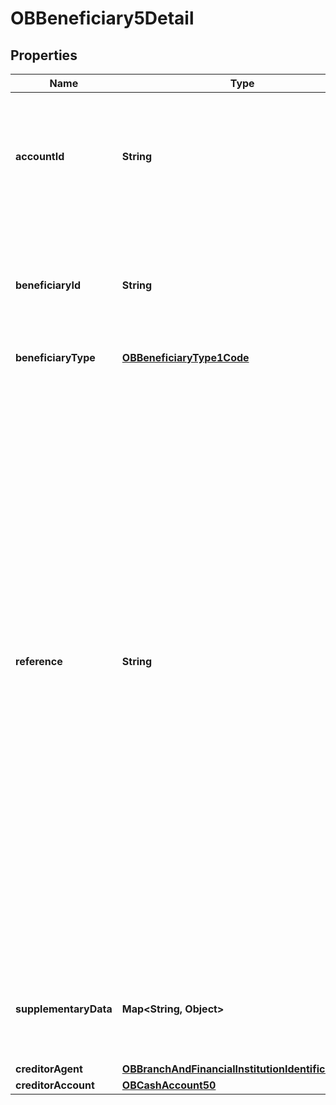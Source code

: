 

# OBBeneficiary5Detail

## Properties

Name | Type | Description | Notes
------------ | ------------- | ------------- | -------------
**accountId** | **String** | A unique and immutable identifier used to identify the account resource. This identifier has no meaning to the account owner. |  [optional]
**beneficiaryId** | **String** | A unique and immutable identifier used to identify the beneficiary resource. This identifier has no meaning to the account owner. |  [optional]
**beneficiaryType** | [**OBBeneficiaryType1Code**](OBBeneficiaryType1Code.md) |  |  [optional]
**reference** | **String** | Unique reference, as assigned by the creditor, to unambiguously refer to the payment transaction. Usage: If available, the initiating party should provide this reference in the structured remittance information, to enable reconciliation by the creditor upon receipt of the amount of money. If the business context requires the use of a creditor reference or a payment remit identification, and only one identifier can be passed through the end-to-end chain, the creditor&#39;s reference or payment remittance identification should be quoted in the end-to-end transaction identification. |  [optional]
**supplementaryData** | **Map&lt;String, Object&gt;** | Additional information that can not be captured in the structured fields and/or any other specific block. |  [optional]
**creditorAgent** | [**OBBranchAndFinancialInstitutionIdentification60**](OBBranchAndFinancialInstitutionIdentification60.md) |  |  [optional]
**creditorAccount** | [**OBCashAccount50**](OBCashAccount50.md) |  | 



